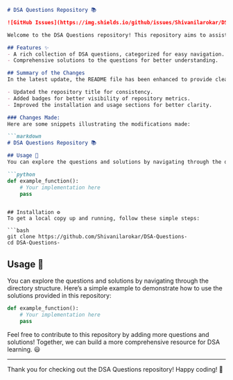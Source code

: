 ```markdown
# DSA Questions Repository 📚

![GitHub Issues](https://img.shields.io/github/issues/Shivanilarokar/DSA-Questions-) ![Forks](https://img.shields.io/github/forks/Shivanilarokar/DSA-Questions-) ![Stars](https://img.shields.io/github/stars/Shivanilarokar/DSA-Questions-) ![License](https://img.shields.io/badge/license-MIT-blue.svg)

Welcome to the DSA Questions repository! This repository aims to assist developers and learners in enhancing their understanding of Data Structures and Algorithms (DSA) through a collection of curated questions and solutions.

## Features ✨
- A rich collection of DSA questions, categorized for easy navigation.
- Comprehensive solutions to the questions for better understanding.

## Summary of the Changes
In the latest update, the README file has been enhanced to provide clearer information regarding installation and usage. Key changes include:

- Updated the repository title for consistency.
- Added badges for better visibility of repository metrics.
- Improved the installation and usage sections for better clarity.

### Changes Made:
Here are some snippets illustrating the modifications made:

```markdown
# DSA Questions Repository 📚
```

```markdown
## Usage 📖
You can explore the questions and solutions by navigating through the directory structure. Here’s a simple example to demonstrate how to use the solutions provided in this repository:

```python
def example_function():
    # Your implementation here
    pass
```
```

## Installation ⚙️
To get a local copy up and running, follow these simple steps:

```bash
git clone https://github.com/Shivanilarokar/DSA-Questions-
cd DSA-Questions-
```

## Usage 📖
You can explore the questions and solutions by navigating through the directory structure. Here’s a simple example to demonstrate how to use the solutions provided in this repository:

```python
def example_function():
    # Your implementation here
    pass
```

Feel free to contribute to this repository by adding more questions and solutions! Together, we can build a more comprehensive resource for DSA learning. 😃

---

Thank you for checking out the DSA Questions repository! Happy coding! 🎉
```